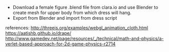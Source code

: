 - Download a female figure .blend file from clara.io and use Blender to create mesh for upper body from which dress will hang.
- Export from Blender and import from dress script

references:
http://threejs.org/examples/webgl_animation_cloth.html
https://aatishb.github.io/drape/
http://www.gamedev.net/page/resources/_/technical/math-and-physics/a-verlet-based-approach-for-2d-game-physics-r2714
